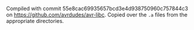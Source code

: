 Compiled with commit 55e8cac69935657bcd3e4d938750960c757844c3 on https://github.com/avrdudes/avr-libc. Copied over the `.a` files from the appropriate directories.
